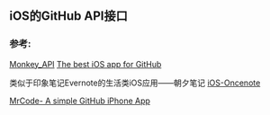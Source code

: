 ##  iOS的GitHub API接口





### 参考:

[Monkey_API](https://github.com/coderyi/Monkey/blob/master/Monkey_API.md)
[The best iOS app for GitHub](https://github.com/GitHawkApp/GitHawk)


类似于印象笔记Evernote的生活类iOS应用——朝夕笔记
[iOS-Oncenote](https://github.com/chenyufeng1991/iOS-Oncenote)

[MrCode- A simple GitHub iPhone App](https://github.com/haolloyin/MrCode)


